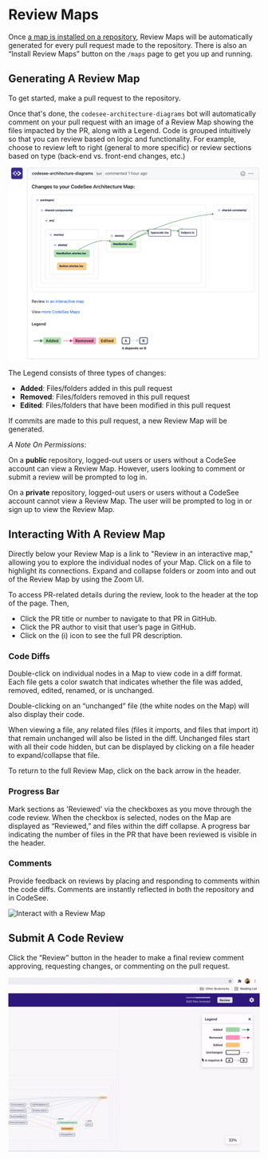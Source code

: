 # Review Maps

Once [a map is installed on a repository](./installation.md), Review Maps will be automatically generated for every pull request made to the repository. There is also an “Install Review Maps” button on the `/maps` page to get you up and running. 

## Generating A Review Map

To get started, make a pull request to the repository.

Once that's done, the `codesee-architecture-diagrams` bot will automatically comment on your pull request with an image of a Review Map showing the files impacted by the PR, along with a Legend. Code is grouped intuitively so that you can review based on logic and functionality. For example, choose to review left to right (general to more specific) or review sections based on type (back-end vs. front-end changes, etc.)

![Generated Review Map showing a pull request](img/review-map.png)

The Legend consists of three types of changes:

* **Added**: Files/folders added in this pull request
* **Removed**: Files/folders removed in this pull request
* **Edited**: Files/folders that have been modified in this pull request

If commits are made to this pull request, a new Review Map will be generated.

_A Note On Permissions_: 

On a **public** repository, logged-out users or users without a CodeSee account can view a Review Map. However, users looking to comment or submit a review will be prompted to log in.

On a **private** repository, logged-out users or users without a CodeSee account cannot view a Review Map. The user will be prompted to log in or sign up to view the Review Map.

## Interacting With A Review Map

Directly below your Review Map is a link to "Review in an interactive map," allowing you to explore the individual nodes of your Map. Click on a file to highlight its connections. Expand and collapse folders or zoom into and out of the Review Map by using the Zoom UI. 

To access PR-related details during the review, look to the header at the top of the page. Then,
  * Click the PR title or number to navigate to that PR in GitHub.
  * Click the PR author to visit that user’s page in GitHub.
  * Click on the (i) icon to see the full PR description.

### Code Diffs

Double-click on individual nodes in a Map to view code in a diff format. Each file gets a color swatch that indicates whether the file was added, removed, edited, renamed, or is unchanged. 

Double-clicking on an “unchanged” file (the white nodes on the Map) will also display their code.

When viewing a file, any related files (files it imports, and files that import it) that remain unchanged will also be listed in the diff. Unchanged files start with all their code hidden, but can be displayed by clicking on a file header to expand/collapse that file. 

To return to the full Review Map, click on the back arrow in the header. 

### Progress Bar

Mark sections as 'Reviewed' via the checkboxes as you move through the code review. When the checkbox is selected, nodes on the Map are displayed as “Reviewed,” and files within the diff collapse. A progress bar indicating the number of files in the PR that have been reviewed is visible in the header. 

### Comments

Provide feedback on reviews by placing and responding to comments within the code diffs. Comments are instantly reflected in both the repository and in CodeSee.

![Interact with a Review Map](img/reviewed.gif)

## Submit A Code Review

Click the “Review” button in the header to make a final review comment approving, requesting changes, or commenting on the pull request. 

![Submit review on pull request via a Review Map](img/submit-review.gif)
